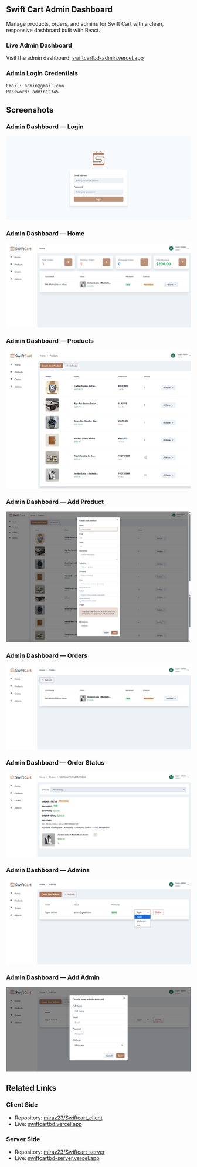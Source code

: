 ## Swift Cart Admin Dashboard

Manage products, orders, and admins for Swift Cart with a clean, responsive dashboard built with React.

### Live Admin Dashboard
Visit the admin dashboard: [swiftcartbd-admin.vercel.app](https://swiftcartbd-admin.vercel.app/)

### Admin Login Credentials
```
Email: admin@gmail.com
Password: admin12345
```

## Screenshots

### Admin Dashboard — Login
![Admin Dashboard - Login](./docs/admin%20dashboard%20-%20%20login.png)

### Admin Dashboard — Home
![Admin Dashboard - Home](./docs/admin%20dashboard%20-%20home.png)

### Admin Dashboard — Products
![Admin Dashboard - Products](./docs/admin%20dashboard%20-%20products.png)

### Admin Dashboard — Add Product
![Admin Dashboard - Add Product](./docs/admin%20dashboard%20-%20add%20product.png)

### Admin Dashboard — Orders
![Admin Dashboard - Orders](./docs/admin%20dashboard%20-%20orders.png)

### Admin Dashboard — Order Status
![Admin Dashboard - Order Status](./docs/admin%20dashboard%20-%20%20order%20status.png)

### Admin Dashboard — Admins
![Admin Dashboard - Admins](./docs/admin%20dashboard%20-%20admins.png)

### Admin Dashboard — Add Admin
![Admin Dashboard - Add Admin](./docs/admin%20dashboard%20-%20add%20admin.png)

## Related Links

### Client Side
- Repository: [miraz23/Swiftcart_client](https://github.com/miraz23/Swiftcart_client)
- Live: [swiftcartbd.vercel.app](https://swiftcartbd.vercel.app/)

### Server Side
- Repository: [miraz23/Swiftcart_server](https://github.com/miraz23/Swiftcart_server)
- Live: [swiftcartbd-server.vercel.app](https://swiftcartbd-server.vercel.app/)


